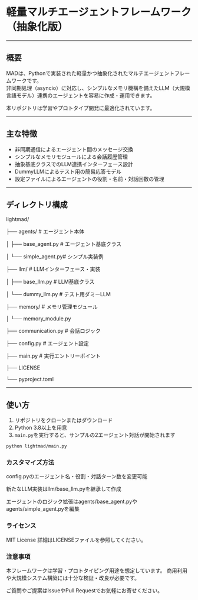 # 軽量マルチエージェントフレームワーク（抽象化版）

---

## 概要

MADは、Pythonで実装された軽量かつ抽象化されたマルチエージェントフレームワークです。  
非同期処理（asyncio）に対応し、シンプルなメモリ機構を備えたLLM（大規模言語モデル）連携のエージェントを容易に作成・運用できます。

本リポジトリは学習やプロトタイプ開発に最適化されています。

---

## 主な特徴

- 非同期通信によるエージェント間のメッセージ交換  
- シンプルなメモリモジュールによる会話履歴管理  
- 抽象基底クラスでのLLM連携インターフェース設計  
- DummyLLMによるテスト用の簡易応答モデル  
- 設定ファイルによるエージェントの役割・名前・対話回数の管理  

---

## ディレクトリ構成

lightmad/

├── agents/ # エージェント本体

│ ├── base_agent.py # エージェント基底クラス

│ └── simple_agent.py# シンプル実装例

├── llm/ # LLMインターフェース・実装

│ ├── base_llm.py # LLM基底クラス

│ └── dummy_llm.py # テスト用ダミーLLM

├── memory/ # メモリ管理モジュール

│ └── memory_module.py

├── communication.py # 会話ロジック

├── config.py # エージェント設定

├── main.py # 実行エントリーポイント

├── LICENSE

└── pyproject.toml


---

## 使い方

1. リポジトリをクローンまたはダウンロード  
2. Python 3.8以上を用意  
3. `main.py`を実行すると、サンプルの2エージェント対話が開始されます

```bash
python lightmad/main.py
```

### カスタマイズ方法
config.pyのエージェント名・役割・対話ターン数を変更可能

新たなLLM実装はllm/base_llm.pyを継承して作成

エージェントのロジック拡張はagents/base_agent.pyやagents/simple_agent.pyを編集

### ライセンス
MIT License
詳細はLICENSEファイルを参照してください。

### 注意事項
本フレームワークは学習・プロトタイピング用途を想定しています。
商用利用や大規模システム構築には十分な検証・改良が必要です。

ご質問やご提案はIssueやPull Requestでお気軽にお寄せください。
